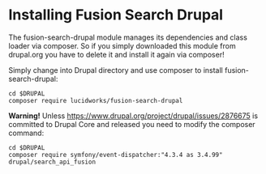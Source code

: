 Installing Fusion Search Drupal
===============================

The fusion-search-drupal module manages its dependencies and class loader via
composer. So if you simply downloaded this module from drupal.org you have to
delete it and install it again via composer!

Simply change into Drupal directory and use composer to install fusion-search-drupal:

```
cd $DRUPAL
composer require lucidworks/fusion-search-drupal
```

**Warning!** Unless https://www.drupal.org/project/drupal/issues/2876675 is
committed to Drupal Core and released you need to modify the composer command:

```
cd $DRUPAL
composer require symfony/event-dispatcher:"4.3.4 as 3.4.99" drupal/search_api_fusion
```

